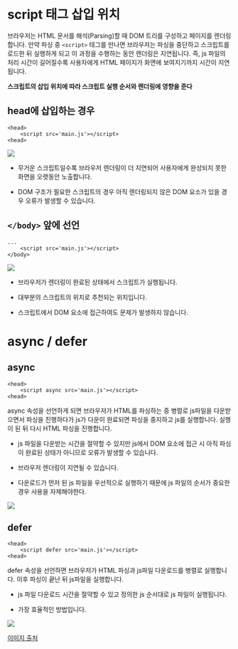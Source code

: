 # script 태그 삽입 위치

브라우저는 HTML 문서를 해석(Parsing)할 때 DOM 트리를 구성하고 페이지를 렌더링합니다.
만약 파싱 중 `<script>` 태그를 만나면 브라우저는 파싱을 중단하고 스크립트를 로드한 뒤 실행하게 되고 이 과정을 수행하는 동안 렌더링은 지연됩니다. 즉, js 파일의 처리 시간이 길어질수록 사용자에게 HTML 페이지가 화면에 보여지기까지 시간이 지연됩니다.

**스크립트의 삽입 위치에 따라 스크립트 실행 순서와 렌더링에 영향을 준다**

## head에 삽입하는 경우

```
<head>
	<script src='main.js'></script>
<head>
```

![](https://images.velog.io/images/ksh4820/post/821a790a-ca63-4608-a7d9-bd36eb5d2c39/image.png)

- 무거운 스크립트일수록 브라우저 렌더링이 더 지연되어 사용자에게 완성되지 못한 화면을 오랫동안 노출합니다.

- DOM 구조가 필요한 스크립트의 경우 아직 렌더링되지 않은 DOM 요소가 있을 경우 오류가 발생할 수 있습니다.

## `</body>` 앞에 선언

```
...
	<script src='main.js'></script>
</body>
```

![](https://images.velog.io/images/ksh4820/post/eccbb9ef-ba65-4eac-838a-285ea1f392b4/image.png)

- 브라우저가 렌더링이 완료된 상태에서 스크립트가 실행됩니다.

- 대부분의 스크립트의 위치로 추천되는 위치입니다.

- 스크립트에서 DOM 요소에 접근하여도 문제가 발생하지 않습니다.

# async / defer

## async

```
<head>
	<script async src='main.js'></script>
<head>
```

async 속성을 선언하게 되면 브라우저가 HTML를 파싱하는 중 병렬로 js파일을 다운받으면서 파싱을 진행하다가 js가 다운이 완료되면 파싱을 중지하고 js를 실행합니다. 실행이 된 뒤 다시 HTML 파싱을 진행합니다.

- js 파일을 다운받는 시간을 절약할 수 있지만 js에서 DOM 요소에 접근 시 아직 파싱이 완료된 상태가 아니므로 오류가 발생할 수 있습니다.

- 브라우저 렌더링이 지연될 수 있습니다.

- 다운로드가 먼저 된 js 파일을 우선적으로 실행하기 때문에 js 파일의 순서가 중요한 경우 사용을 자제해야한다.

![](https://images.velog.io/images/ksh4820/post/72e5d48d-56a5-467b-8ddf-21a833564acd/image.png)

## defer

```
<head>
	<script defer src='main.js'></script>
<head>
```

defer 속성을 선언하면 브라우저가 HTML 파싱과 js파일 다운로드를 병렬로 실행합니다.
이후 파싱이 끝난 뒤 js파일을 실행합니다.

- js 파일 다운로드 시간을 절약할 수 있고 정의한 js 순서대로 js 파일이 실행됩니다.

- 가장 효율적인 방법입니다.

![](https://images.velog.io/images/ksh4820/post/55f3f581-b385-45b5-8325-ec301982c3c3/image.png)

[이미지 출처](https://www.youtube.com/watch?v=tJieVCgGzhs)
